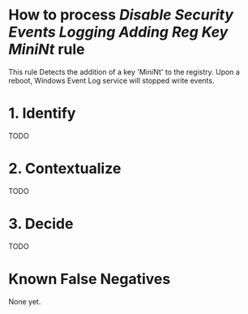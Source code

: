 # How to process *Disable Security Events Logging Adding Reg Key MiniNt* rule
This rule Detects the addition of a key 'MiniNt' to the registry. Upon a reboot, Windows Event Log service will stopped write events.

# 1. Identify
TODO

# 2. Contextualize
TODO

# 3. Decide
TODO

# Known False Negatives
None yet.

